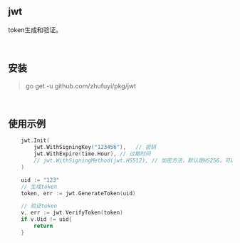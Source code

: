 ## jwt

token生成和验证。

<br>

## 安装

> go get -u github.com/zhufuyi/pkg/jwt

<br>

## 使用示例

```go
	jwt.Init(
		jwt.WithSigningKey("123456"),   // 密钥
		jwt.WithExpire(time.Hour), // 过期时间
		// jwt.WithSigningMethod(jwt.HS512), // 加密方法，默认是HS256，可以设置为HS384、HS512
	)

	uid := "123"
	// 生成token
	token, err := jwt.GenerateToken(uid)

    // 验证token
	v, err := jwt.VerifyToken(token)
	if v.Uid != uid{
	    return
	}
```